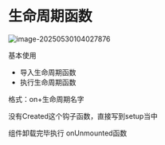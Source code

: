 # 生命周期函数

![image-20250530104027876](C:\Users\Lenovo\AppData\Roaming\Typora\typora-user-images\image-20250530104027876.png)

基本使用

- 导入生命周期函数
- 执行生命周期函数

格式：on+生命周期名字

没有Created这个钩子函数，直接写到setup当中

组件卸载完毕执行 onUnmounted函数